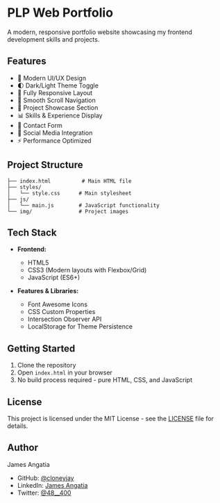 # PLP Web Portfolio

A modern, responsive portfolio website showcasing my frontend development skills and projects.

## Features

- 🎨 Modern UI/UX Design
- 🌓 Dark/Light Theme Toggle
- 📱 Fully Responsive Layout
- 🎯 Smooth Scroll Navigation
- 💼 Project Showcase Section
- 📊 Skills & Experience Display
- 📝 Contact Form
- 🔗 Social Media Integration
- ⚡ Performance Optimized

## Project Structure

```
├── index.html          # Main HTML file
├── styles/
│   └── style.css      # Main stylesheet
├── js/
│   └── main.js        # JavaScript functionality
└── img/               # Project images
```

## Tech Stack

- **Frontend:**
  - HTML5
  - CSS3 (Modern layouts with Flexbox/Grid)
  - JavaScript (ES6+)
  
- **Features & Libraries:**
  - Font Awesome Icons
  - CSS Custom Properties
  - Intersection Observer API
  - LocalStorage for Theme Persistence

## Getting Started

1. Clone the repository
2. Open `index.html` in your browser
3. No build process required - pure HTML, CSS, and JavaScript

## License

This project is licensed under the MIT License - see the [LICENSE](LICENSE) file for details.

## Author

James Angatia
- GitHub: [@cloneyjay](https://github.com/cloneyjay)
- LinkedIn: [James Angatia](https://www.linkedin.com/in/james-angatia-8b9b2a2b8)
- Twitter: [@48__400](https://twitter.com/48__400)
